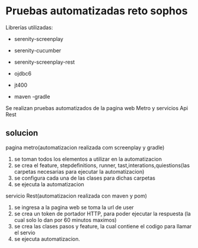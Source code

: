 # Pruebas automatizadas reto sophos
Librerías utilizadas:

- serenity-screenplay  
- serenity-cucumber     
- serenity-screenplay-rest

- ojdbc6  
- jt400  
- maven
-gradle


Se realizan pruebas automatizados de la pagina web Metro y servicios Api Rest

## solucion
pagina metro(automatizacion realizada com screenplay y gradle)

1. se  toman todos los elementos a utilizar en la automatizacion
2. se crea el feature, stepdefinitions, runner, tast,interations,quiestions(las carpetas necesarias para ejecutar la automatizacion)
3. se configura cada una de las clases para dichas carpetas 
4. se ejecuta la automatizacion


servicio Rest(automatizacion realizada con maven y pom)
1. se ingresa a la pagina web se toma la url de user
2. se crea un token de portador HTTP, para poder ejecutar la respuesta (la cual solo lo dan por 60 minutos maximos)
3. se crea las clases pasos y feature, la cual contiene el codigo para llamar el servio
4. se ejecuta automatizacion.



